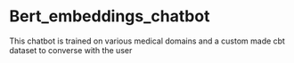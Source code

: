 # Bert_embeddings_chatbot
This chatbot is trained on various medical domains and a custom made cbt dataset to converse with the user

